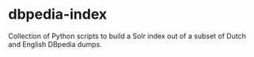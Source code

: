# dbpedia-index

Collection of Python scripts to build a Solr index out of a subset of Dutch and English DBpedia dumps.
